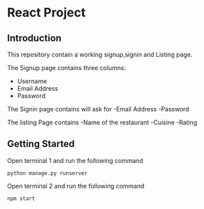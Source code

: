 # React Project

## Introduction
 This repository contain a working signup,signin and Listing page. 

The Signup page contains three columns:
 - Username
 - Email Address
 - Password

The Signin page contains will ask for
 -Email Address
 -Password
 
The listing Page contains 
 -Name of the restaurant
 -Cuisine
 -Rating

## Getting Started
Open terminal 1 and run the following command
```
python manage.py runserver
```
Open terminal 2 and run the following command
```
npm start
```
